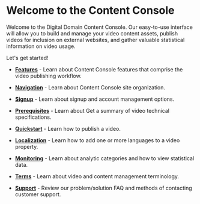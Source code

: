 # Welcome to the Content Console

Welcome to the Digital Domain Content Console. Our easy-to-use interface will allow you to build and manage your video content assets, publish videos for inclusion on external websites, and gather valuable statistical information on video usage.

Let's get started!

* [**Features**](venom\features.md) - Learn about Content Console features that comprise the video publishing workflow.

* [**Navigation**](venom\navigation.md) - Learn about Content Console site organization.

* [**Signup**](venom\signup.md) - Learn about signup and account management options.

* [**Prerequisites**](venom\prerequisites.md) - Learn about Get a summary of video technical specifications.

* [**Quickstart**](venom\quickstart.md) - Learn how to publish a video.

* [**Localization**](venom\localization.md) - Learn how to add one or more languages to a video property.

* [**Monitoring**](venom\monitoring.md) - Learn about analytic categories and how to view statistical data.

* [**Terms**](venom\terms.md) - Learn about video and content management terminology.

* [**Support**](venom\support.md) - Review our problem/solution FAQ and methods of contacting customer support.
